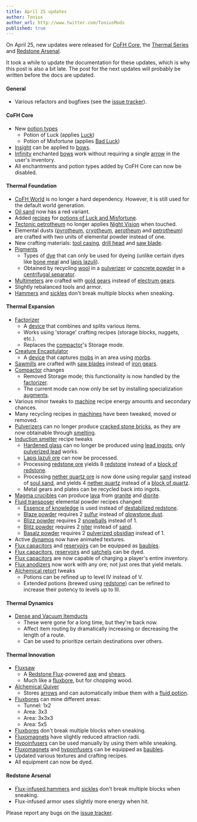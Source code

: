 ```yaml
---
title: April 25 updates
author: Tonius
author_url: http://www.twitter.com/ToniusMods
published: true
---
```


On April 25, new updates were released for [CoFH Core](/docs/1.12/cofh-core-4/), the
[Thermal Series](/docs/#thermal-series) and [Redstone
Arsenal](/docs/1.12/redstone-arsenal-2/).

It took a while to update the documentation for these updates, which is why this
post is also a bit late. The post for the next updates will probably be written
before the docs are updated.

#### General
* Various refactors and bugfixes (see the [issue
  tracker](https://github.com/CoFH/Feedback/issues?q=is%3Aissue+is%3Aclosed+label%3Afixed+sort%3Aupdated-desc)).

#### CoFH Core
* New [potion types](/docs/1.12/cofh-core-4/potions/)
  * Potion of Luck (applies
    [Luck](https://minecraft.gamepedia.com/Status_effect#Luck))
  * Potion of Misfortune (applies [Bad
    Luck](https://minecraft.gamepedia.com/Status_effect#Bad_Luck))
* [Insight](/docs/1.12/cofh-core-4/insight/) can be applied to
  [bows](https://minecraft.gamepedia.com/Bow).
* [Infinity](https://minecraft.gamepedia.com/Infinity) enchanted
  [bows](https://minecraft.gamepedia.com/Bow) work without requiring a single
  [arrow](https://minecraft.gamepedia.com/Arrow) in the user's inventory.
* All enchantments and potion types added by CoFH Core can now be disabled.

#### Thermal Foundation
* [CoFH World](/docs/1.12/cofh-world/) is no longer a hard dependency. However, it is
  still used for the default world generation.
* [Oil sand](/docs/1.12/thermal-foundation-2/oil-sand/) now has a red variant.
* Added [recipes](/docs/1.12/thermal-foundation-2/potion-recipes/) for [potions of Luck
  and Misfortune](/docs/1.12/cofh-core-4/potions/).
* [Tectonic petrotheum](/docs/1.12/thermal-foundation-2/tectonic-petrotheum/) no longer applies [Night
  Vision](https://minecraft.gamepedia.com/Status_effect#Night_Vision) when
  touched.
* Elemental dusts ([pyrotheum](/docs/1.12/thermal-foundation-2/pyrotheum-dust/),
  [cryotheum](/docs/1.12/thermal-foundation-2/cryotheum-dust/), [aerotheum](/docs/1.12/thermal-foundation-2/aerotheum-dust/) and
  [petrotheum](/docs/1.12/thermal-foundation-2/petrotheum-dust/)) are crafted with two units of elemental
  powder instead of one.
* New crafting materials: [tool casing](/docs/1.12/thermal-foundation-2/tool-casing/), [drill
  head](/docs/1.12/thermal-foundation-2/drill-head/) and [saw blade](/docs/1.12/thermal-foundation-2/saw-blade/).
* [Pigments](/docs/1.12/thermal-foundation-2/pigments/)
  * Types of [dye](https://minecraft.gamepedia.com/Dye) that can only be used
    for dyeing (unlike certain dyes like [bone
    meal](https://minecraft.gamepedia.com/Bone_Meal) and [lapis
    lazuli](https://minecraft.gamepedia.com/Lapis_Lazuli)).
  * Obtained by recycling [wool](https://minecraft.gamepedia.com/Wool) in a
    [pulverizer](/docs/1.12/thermal-expansion-5/pulverizer/) or [concrete
    powder](https://minecraft.gamepedia.com/Concrete_Powder) in a [centrifugal
    separator](/docs/1.12/thermal-expansion-5/centrifugal-separator/).
* [Multimeters](/docs/1.12/thermal-foundation-2/multimeter/) are crafted with [gold
  gears](/docs/1.12/thermal-foundation-2/gold-gear/) instead of [electrum gears](/docs/1.12/thermal-foundation-2/electrum-gear/).
* Slightly rebalanced tools and armor.
* [Hammers](/docs/1.12/thermal-foundation-2/hammers/) and
  [sickles](/docs/1.12/thermal-foundation-2/sickles/) don't break multiple blocks when
  sneaking.

#### Thermal Expansion
* [Factorizer](/docs/1.12/thermal-expansion-5/factorizer/)
  * A [device](/docs/1.12/thermal-expansion-5/devices/) that combines and splits various items.
  * Works using 'storage' crafting recipes (storage blocks, nuggets, etc.).
  * Replaces the [compactor](/docs/1.12/thermal-expansion-5/compactor/)'s Storage mode.
* [Creature Encaptulator](/docs/1.12/thermal-expansion-5/creature-encaptulator/)
  * A [device](/docs/1.12/thermal-expansion-5/devices/) that captures
    [mobs](https://minecraft.gamepedia.com/Mob) in an area using
    [morbs](/docs/1.12/thermal-expansion-5/morb/).
* [Sawmills](/docs/1.12/thermal-expansion-5/sawmill/) are crafted with [saw blades](/docs/1.12/thermal-foundation-2/saw-blade/)
  instead of [iron gears](/docs/1.12/thermal-foundation-2/iron-gear/).
* [Compactor](/docs/1.12/thermal-expansion-5/compactor/) changes
  * Removed Storage mode; this functionality is now handled by the
    [factorizer](/docs/1.12/thermal-expansion-5/factorizer/).
  * The current mode can now only be set by installing specialization
    [augments](/docs/1.12/thermal-expansion-5/augments/).
* Various minor tweaks to [machine](/docs/1.12/thermal-expansion-5/machines/) recipe energy amounts and
  secondary chances.
* Many recycling recipes in [machines](/docs/1.12/thermal-expansion-5/machines/) have been tweaked, moved
  or removed.
* [Pulverizers](/docs/1.12/thermal-expansion-5/pulverizer/) can no longer produce [cracked stone
  bricks](https://minecraft.gamepedia.com/Stone_Bricks), as they are now
  obtainable through [smelting](https://minecraft.gamepedia.com/Smelting).
* [Induction smelter](/docs/1.12/thermal-expansion-5/induction-smelter/) recipe tweaks
  * [Hardened glass](/docs/1.12/thermal-foundation-2/hardened-glass/) can no longer be produced using
    [lead ingots](/docs/1.12/thermal-foundation-2/lead-ingot/); only [pulverized
    lead](/docs/1.12/thermal-foundation-2/pulverized-lead/) works.
  * [Lapis lazuli ore](https://minecraft.gamepedia.com/Lapis_Lazuli_Ore) can now
    be processed.
  * Processing [redstone ore](https://minecraft.gamepedia.com/Redstone_Ore)
    yields 8 [redstone](https://minecraft.gamepedia.com/Redstone) instead of a
    [block of redstone](https://minecraft.gamepedia.com/Block_of_Redstone).
  * Processing [nether quartz
    ore](https://minecraft.gamepedia.com/Nether_Quartz_Ore) is now done using
    regular [sand](https://minecraft.gamepedia.com/Sand) instead of [soul
    sand](https://minecraft.gamepedia.com/Soul_Sand), and yields 4 [nether
    quartz](https://minecraft.gamepedia.com/Nether_Quartz) instead of a [block
    of quartz](https://minecraft.gamepedia.com/Block_of_Quartz).
  * Metal gears and plates can be recycled back into ingots.
* [Magma crucibles](/docs/1.12/thermal-expansion-5/magma-crucible/) can produce
  [lava](https://minecraft.gamepedia.com/Lava) from
  [granite](https://minecraft.gamepedia.com/Granite) and
  [diorite](https://minecraft.gamepedia.com/Diorite).
* [Fluid transposer](/docs/1.12/thermal-expansion-5/fluid-transposer/) elemental powder recipes changed:
  * [Essence of knowledge](/docs/1.12/thermal-foundation-2/essence-of-knowledge/) is used instead of
    [destabilized redstone](/docs/1.12/thermal-foundation-2/destabilized-redstone/).
  * [Blaze powder](https://minecraft.gamepedia.com/Blaze_Powder) requires 2
    [sulfur](/docs/1.12/thermal-foundation-2/sulfur/) instead of [glowstone
    dust](https://minecraft.gamepedia.com/Glowstone_Dust).
  * [Blizz powder](/docs/1.12/thermal-foundation-2/blizz-powder/) requires 2
    [snowballs](https://minecraft.gamepedia.com/Snowball) instead of 1.
  * [Blitz powder](/docs/1.12/thermal-foundation-2/blitz-powder/) requires 2 [niter](/docs/1.12/thermal-foundation-2/niter/) instead
    of [sand](https://minecraft.gamepedia.com/Sand).
  * [Basalz powder](/docs/1.12/thermal-foundation-2/basalz-powder/) requires 2 [pulverized
    obsidian](/docs/1.12/thermal-foundation-2/pulverized-obsidian/) instead of 1.
* Active [dynamos](/docs/1.12/thermal-expansion-5/dynamos/) now have animated textures.
* [Flux capacitors](/docs/1.12/thermal-expansion-5/flux-capacitor/) and [reservoirs](/docs/1.12/thermal-expansion-5/reservoir/)
  can be equipped as
  [baubles](https://www.curseforge.com/minecraft/mc-mods/baubles).
* [Flux capacitors](/docs/1.12/thermal-expansion-5/flux-capacitor/), [reservoirs](/docs/1.12/thermal-expansion-5/reservoir/) and
  [satchels](/docs/1.12/thermal-expansion-5/satchel/) can be dyed.
* [Flux capacitors](/docs/1.12/thermal-expansion-5/flux-capacitor/) are now capable of charging a
  player's entire inventory.
* [Flux anodizers](/docs/1.12/thermal-expansion-5/augment-flux-anodizers/) now work with any ore; not
  just ores that yield metals.
* [Alchemical retort](/docs/1.12/thermal-expansion-5/augment-alchemical-retort/) tweaks
  * Potions can be refined up to level IV instead of V.
  * Extended potions (brewed using
    [redstone](https://minecraft.gamepedia.com/Redstone)) can be refined to
    increase their potency to levels up to III.

#### Thermal Dynamics
* [Dense and Vacuum Itemducts](/docs/1.12/thermal-dynamics-2/itemduct/)
  * These were gone for a long time, but they're back now.
  * Affect item routing by dramatically increasing or decreasing the length of a
    route.
  * Can be used to prioritize certain destinations over others.

#### Thermal Innovation
* [Fluxsaw](/docs/1.12/thermal-innovation/fluxsaw/)
  * A [Redstone Flux](/docs/redstone-flux/)-powered
    [axe](https://minecraft.gamepedia.com/Axe) and
    [shears](https://minecraft.gamepedia.com/Shears).
  * Much like a [fluxbore](/docs/1.12/thermal-innovation/fluxbore/), but for chopping wood.
* [Alchemical Quiver](/docs/1.12/thermal-innovation/alchemical-quiver/)
  * Stores [arrows](https://minecraft.gamepedia.com/Arrow) and can automatically
    imbue them with a [fluid potion](/docs/1.12/thermal-foundation-2/potion-fluid/).
* [Fluxbores](/docs/1.12/thermal-innovation/fluxbore/) can mine different areas:
  * Tunnel: 1x2
  * Area: 3x3
  * Area: 3x3x3
  * Area: 5x5
* [Fluxbores](/docs/1.12/thermal-innovation/fluxbore/) don't break multiple blocks when sneaking.
* [Fluxomagnets](/docs/1.12/thermal-innovation/fluxomagnet/) have slightly reduced attraction radii.
* [Hypoinfusers](/docs/1.12/thermal-innovation/hypoinfuser/) can be used manually by using them while
  sneaking.
* [Fluxomagnets](/docs/1.12/thermal-innovation/fluxomagnet/) and [hypoinfusers](/docs/1.12/thermal-innovation/hypoinfuser/) can
  be equipped as
  [baubles](https://www.curseforge.com/minecraft/mc-mods/baubles).
* Updated various textures and crafting recipes.
* All equipment can now be dyed.

#### Redstone Arsenal
* [Flux-infused hammers](/docs/1.12/redstone-arsenal-2/flux-infused-hammer/) and
  [sickles](/docs/1.12/redstone-arsenal-2/flux-infused-sickle/) don't break multiple blocks when
  sneaking.
* Flux-infused armor uses slightly more energy when hit.

Please report any bugs on the [issue
tracker](http://www.github.com/CoFH/Feedback).

